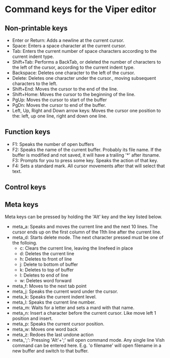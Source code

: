 # Command keys for the Viper editor

## Non-printable keys

- Enter or Return: Adds a newline at the current  cursor.
- Space: Enters a space character at the current cursor.
- Tab: Enters the current number of space characters according to the current indent type.
- Shift+Tab: Performs a BackTab, or deleted the number of characters to the left of the cursor, according to the current indent type.
- Backspace: Deletes one character to the left of the cursor.
- Delete: Deletes one character under the cursor., moving subsequent characters to the left.
- Shift+End: Moves the cursor to the end of the line.
- Shift+Home: Moves the cursor to the beginning of the line.
- PgUp: Moves the cursor to start of the buffer
- PgDn: Moves the cursor to end of the buffer.
- Left, Up, Right and Down arrow keys: Moves the cursor one position to the: left, up one line, right and down one line.

## Function keys

- F1:  Speaks the number of open buffers
- F2: Speaks the name of the current buffer. Probably its file name. If the  buffer is modified and not saved, it will have a trailing '*' after itsname.
F3: Prompts for you to press some key. Speaks the action of that key.
- F4: Sets a standard mark. All cursor movements after that will select that text.

## Control keys



## Meta keys

Meta keys can be pressed by holding the 'Alt' key and the key listed below.

- meta_a: Speaks and moves the current line and the next 10 lines. The cursor ends up on the first column of the 11th line after the current line.
- meta_d: Starts delete mode. The next character pressed must be one of the folloing.
  * c: Clears the current line, leaving the linefeed in place
  * d: Deletes the current line
  * h: Deletes to front of line
  * j: Delete to bottom of buffer
  * k: Deletes to top of buffer
  * l: Deletes to end of line
  * w: Deletes word forward
- meta_f: Moves to the next tab point
- meta_j: Speaks the current word under the cursor.
- meta_k: Speaks the current indent level.
- meta_l: Speaks the current line number.
- meta_m: Waits for a letter and sets a mard with that name.
- meta_n: Insert a character before the current cursor. Like move left 1 position and insert.
- meta_p: Speaks the current cursor position.
- meta_w: Moves one word back
- meta_z: Redoes the last undone action
- meta_';': Pressing 'Alt'+';' will open  command mode. Any single line Vish command can be entered here. E.g. 'o filename' will open  filename in a new buffer and switch to that buffer.

